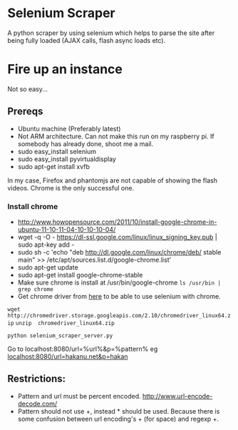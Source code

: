 Selenium Scraper
================

A python scraper by using selenium which helps to parse the site after being fully loaded (AJAX calls, flash async loads etc).

# Fire up an instance
Not so easy...

## Prereqs
* Ubuntu machine (Preferably latest)
* Not ARM architecture. Can not make this run on my raspberry pi. If somebody has already done, shoot me a mail.
* sudo easy_install selenium
* sudo easy_install pyvirtualdisplay
* sudo apt-get install xvfb

In my case, Firefox and phantomjs are not capable of showing the flash videos. Chrome is the only successful one.

### Install chrome
* http://www.howopensource.com/2011/10/install-google-chrome-in-ubuntu-11-10-11-04-10-10-10-04/
* wget -q -O - https://dl-ssl.google.com/linux/linux_signing_key.pub | sudo apt-key add -
* sudo sh -c 'echo "deb http://dl.google.com/linux/chrome/deb/ stable main" >> /etc/apt/sources.list.d/google-chrome.list'
* sudo apt-get update
* sudo apt-get install google-chrome-stable
* Make sure chrome is install at /usr/bin/google-chrome
`ls /usr/bin | grep chrome`
* Get chrome driver from [here](http://chromedriver.storage.googleapis.com/index.html) to be able to use selenium with chrome.

`wget http://chromedriver.storage.googleapis.com/2.10/chromedriver_linux64.zip`
`unzip  chromedriver_linux64.zip`

`python selenium_scraper_server.py`

Go to localhost:8080/url=%url%&p=%pattern%
eg [localhost:8080/url=hakanu.net&p=hakan](localhost:8080/url=hakanu.net&p=hakan)

## Restrictions:
* Pattern and url must be percent encoded.
http://www.url-encode-decode.com/
* Pattern should not use +, instead * should be used. Because there is some confusion between url encoding's + (for space) and regexp +.
